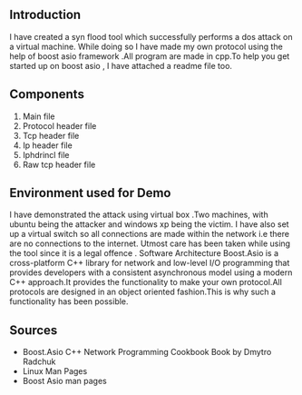 <h2>Introduction</h2>
I have created a syn flood tool which successfully performs a dos attack on a virtual machine.
While doing so I have made my own protocol using the help of boost asio framework .All
program are made in cpp.To help you get started up on boost asio , I have attached a readme file
too.
<h2>Components</h2>
<ol>
<li>Main file</li>
<li>Protocol header file</li>
<li>Tcp header file</li>
<li>Ip header file</li>
<li>Iphdrincl file</li>
<li>Raw tcp header file</li>
</ol>

<h2>Environment used for Demo</h2>

I have demonstrated the attack using virtual box .Two machines, with ubuntu being the attacker
and windows xp being the victim. I have also set up a virtual switch so all connections are made
within the network i.e there are no connections to the internet. Utmost care has been taken while
using the tool since it is a legal offence .
Software Architecture
Boost.Asio is a cross-platform C++ library for network and low-level I/O programming that
provides developers with a consistent asynchronous model using a modern C++ approach.It
provides the functionality to make your own protocol.All protocols are designed in an object
oriented fashion.This is why such a functionality has been possible.

<h2>Sources</h2>
<ul>
<li>Boost.Asio C++ Network Programming Cookbook
Book by Dmytro Radchuk </li>
<li>Linux Man Pages </li>
<li>Boost Asio man pages </li>
</ul>